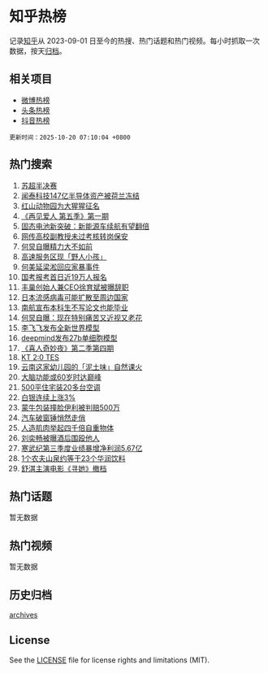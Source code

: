 # 知乎热榜

记录[知乎](https://www.zhihu.com/)从 2023-09-01 日至今的热搜、热门话题和热门视频。每小时抓取一次数据，按天[归档](archives)。

## 相关项目

- [微博热榜](https://github.com/hotarchive/weibo)
- [头条热榜](https://github.com/hotarchive/toutiao)
- [抖音热榜](https://github.com/hotarchive/douyin)


`更新时间：2025-10-20 07:10:04 +0800`

## 热门搜索

1. [苏超半决赛](https://www.zhihu.com/search?q=%E8%8B%8F%E8%B6%85%E5%8D%8A%E5%86%B3%E8%B5%9B)
1. [闻泰科技147亿半导体资产被荷兰冻结](https://www.zhihu.com/search?q=%E9%97%BB%E6%B3%B0%E7%A7%91%E6%8A%80147%E4%BA%BF%E5%8D%8A%E5%AF%BC%E4%BD%93%E8%B5%84%E4%BA%A7%E8%A2%AB%E8%8D%B7%E5%85%B0%E5%86%BB%E7%BB%93)
1. [红山动物园为大猩猩征名](https://www.zhihu.com/search?q=%E7%BA%A2%E5%B1%B1%E5%8A%A8%E7%89%A9%E5%9B%AD%E4%B8%BA%E5%A4%A7%E7%8C%A9%E7%8C%A9%E5%BE%81%E5%90%8D)
1. [《再见爱人 第五季》第一期](https://www.zhihu.com/search?q=%E3%80%8A%E5%86%8D%E8%A7%81%E7%88%B1%E4%BA%BA%20%E7%AC%AC%E4%BA%94%E5%AD%A3%E3%80%8B%E7%AC%AC%E4%B8%80%E6%9C%9F)
1. [固态电池新突破：新能源车续航有望翻倍](https://www.zhihu.com/search?q=%E5%9B%BA%E6%80%81%E7%94%B5%E6%B1%A0%E6%96%B0%E7%AA%81%E7%A0%B4%EF%BC%9A%E6%96%B0%E8%83%BD%E6%BA%90%E8%BD%A6%E7%BB%AD%E8%88%AA%E6%9C%89%E6%9C%9B%E7%BF%BB%E5%80%8D)
1. [网传高校副教授未过考核转岗保安](https://www.zhihu.com/search?q=%E7%BD%91%E4%BC%A0%E9%AB%98%E6%A0%A1%E5%89%AF%E6%95%99%E6%8E%88%E6%9C%AA%E8%BF%87%E8%80%83%E6%A0%B8%E8%BD%AC%E5%B2%97%E4%BF%9D%E5%AE%89)
1. [何炅自曝精力大不如前](https://www.zhihu.com/search?q=%E4%BD%95%E7%82%85%E8%87%AA%E6%9B%9D%E7%B2%BE%E5%8A%9B%E5%A4%A7%E4%B8%8D%E5%A6%82%E5%89%8D)
1. [高速服务区现「野人小孩」](https://www.zhihu.com/search?q=%E9%AB%98%E9%80%9F%E6%9C%8D%E5%8A%A1%E5%8C%BA%E7%8E%B0%E3%80%8C%E9%87%8E%E4%BA%BA%E5%B0%8F%E5%AD%A9%E3%80%8D)
1. [何美延梁淞回应家暴事件](https://www.zhihu.com/search?q=%E4%BD%95%E7%BE%8E%E5%BB%B6%E6%A2%81%E6%B7%9E%E5%9B%9E%E5%BA%94%E5%AE%B6%E6%9A%B4%E4%BA%8B%E4%BB%B6)
1. [国考报考首日近19万人报名](https://www.zhihu.com/search?q=%E5%9B%BD%E8%80%83%E6%8A%A5%E8%80%83%E9%A6%96%E6%97%A5%E8%BF%9119%E4%B8%87%E4%BA%BA%E6%8A%A5%E5%90%8D)
1. [丰巢创始人兼CEO徐育斌被曝辞职](https://www.zhihu.com/search?q=%E4%B8%B0%E5%B7%A2%E5%88%9B%E5%A7%8B%E4%BA%BA%E5%85%BCCEO%E5%BE%90%E8%82%B2%E6%96%8C%E8%A2%AB%E6%9B%9D%E8%BE%9E%E8%81%8C)
1. [日本流感病毒可能扩散至周边国家](https://www.zhihu.com/search?q=%E6%97%A5%E6%9C%AC%E6%B5%81%E6%84%9F%E7%97%85%E6%AF%92%E5%8F%AF%E8%83%BD%E6%89%A9%E6%95%A3%E8%87%B3%E5%91%A8%E8%BE%B9%E5%9B%BD%E5%AE%B6)
1. [南航宣布本科生不写论文也能毕业](https://www.zhihu.com/search?q=%E5%8D%97%E8%88%AA%E5%AE%A3%E5%B8%83%E6%9C%AC%E7%A7%91%E7%94%9F%E4%B8%8D%E5%86%99%E8%AE%BA%E6%96%87%E4%B9%9F%E8%83%BD%E6%AF%95%E4%B8%9A)
1. [何炅自曝：现在特别痛苦又近视又老花](https://www.zhihu.com/search?q=%E4%BD%95%E7%82%85%E8%87%AA%E6%9B%9D%EF%BC%9A%E7%8E%B0%E5%9C%A8%E7%89%B9%E5%88%AB%E7%97%9B%E8%8B%A6%E5%8F%88%E8%BF%91%E8%A7%86%E5%8F%88%E8%80%81%E8%8A%B1)
1. [李飞飞发布全新世界模型](https://www.zhihu.com/search?q=%E6%9D%8E%E9%A3%9E%E9%A3%9E%E5%8F%91%E5%B8%83%E5%85%A8%E6%96%B0%E4%B8%96%E7%95%8C%E6%A8%A1%E5%9E%8B)
1. [deepmind发布27b单细胞模型](https://www.zhihu.com/search?q=deepmind%E5%8F%91%E5%B8%8327b%E5%8D%95%E7%BB%86%E8%83%9E%E6%A8%A1%E5%9E%8B)
1. [《喜人奇妙夜》第二季第四期](https://www.zhihu.com/search?q=%E3%80%8A%E5%96%9C%E4%BA%BA%E5%A5%87%E5%A6%99%E5%A4%9C%E3%80%8B%E7%AC%AC%E4%BA%8C%E5%AD%A3%E7%AC%AC%E5%9B%9B%E6%9C%9F)
1. [KT 2:0 TES](https://www.zhihu.com/search?q=KT%202%3A0%20TES)
1. [云南这家幼儿园的「泥土味」自然课火](https://www.zhihu.com/search?q=%E4%BA%91%E5%8D%97%E8%BF%99%E5%AE%B6%E5%B9%BC%E5%84%BF%E5%9B%AD%E7%9A%84%E3%80%8C%E6%B3%A5%E5%9C%9F%E5%91%B3%E3%80%8D%E8%87%AA%E7%84%B6%E8%AF%BE%E7%81%AB)
1. [大脑功能或60岁时达巅峰](https://www.zhihu.com/search?q=%E5%A4%A7%E8%84%91%E5%8A%9F%E8%83%BD%E6%88%9660%E5%B2%81%E6%97%B6%E8%BE%BE%E5%B7%85%E5%B3%B0)
1. [500平住宅装20多台空调](https://www.zhihu.com/search?q=500%E5%B9%B3%E4%BD%8F%E5%AE%85%E8%A3%8520%E5%A4%9A%E5%8F%B0%E7%A9%BA%E8%B0%83)
1. [白银连续上涨3%](https://www.zhihu.com/search?q=%E7%99%BD%E9%93%B6%E8%BF%9E%E7%BB%AD%E4%B8%8A%E6%B6%A83%25)
1. [蒙牛包装撞脸伊利被判赔500万](https://www.zhihu.com/search?q=%E8%92%99%E7%89%9B%E5%8C%85%E8%A3%85%E6%92%9E%E8%84%B8%E4%BC%8A%E5%88%A9%E8%A2%AB%E5%88%A4%E8%B5%94500%E4%B8%87)
1. [汽车破窗锤悄然走俏](https://www.zhihu.com/search?q=%E6%B1%BD%E8%BD%A6%E7%A0%B4%E7%AA%97%E9%94%A4%E6%82%84%E7%84%B6%E8%B5%B0%E4%BF%8F)
1. [人造肌肉举起四千倍自重物体](https://www.zhihu.com/search?q=%E4%BA%BA%E9%80%A0%E8%82%8C%E8%82%89%E4%B8%BE%E8%B5%B7%E5%9B%9B%E5%8D%83%E5%80%8D%E8%87%AA%E9%87%8D%E7%89%A9%E4%BD%93)
1. [刘奕畅被曝酒后围殴他人](https://www.zhihu.com/search?q=%E5%88%98%E5%A5%95%E7%95%85%E8%A2%AB%E6%9B%9D%E9%85%92%E5%90%8E%E5%9B%B4%E6%AE%B4%E4%BB%96%E4%BA%BA)
1. [寒武纪第三季度业绩暴增净利润5.67亿](https://www.zhihu.com/search?q=%E5%AF%92%E6%AD%A6%E7%BA%AA%E7%AC%AC%E4%B8%89%E5%AD%A3%E5%BA%A6%E4%B8%9A%E7%BB%A9%E6%9A%B4%E5%A2%9E%E5%87%80%E5%88%A9%E6%B6%A65.67%E4%BA%BF)
1. [1个农夫山泉约等于23个华润饮料](https://www.zhihu.com/search?q=1%E4%B8%AA%E5%86%9C%E5%A4%AB%E5%B1%B1%E6%B3%89%E7%BA%A6%E7%AD%89%E4%BA%8E23%E4%B8%AA%E5%8D%8E%E6%B6%A6%E9%A5%AE%E6%96%99)
1. [舒淇主演电影《寻她》撤档](https://www.zhihu.com/search?q=%E8%88%92%E6%B7%87%E4%B8%BB%E6%BC%94%E7%94%B5%E5%BD%B1%E3%80%8A%E5%AF%BB%E5%A5%B9%E3%80%8B%E6%92%A4%E6%A1%A3)

## 热门话题

暂无数据

## 热门视频

暂无数据

## 历史归档

[archives](archives)

## License

See the [LICENSE](LICENSE) file for license rights and limitations (MIT).
